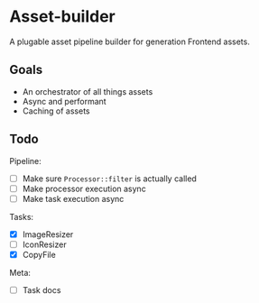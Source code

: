 # Asset-builder

A plugable asset pipeline builder for generation Frontend assets.

## Goals

- An orchestrator of all things assets
- Async and performant
- Caching of assets

## Todo

Pipeline:

- [ ] Make sure `Processor::filter` is actually called
- [ ] Make processor execution async
- [ ] Make task execution async

Tasks:

- [x] ImageResizer
- [ ] IconResizer
- [x] CopyFile

Meta:

- [ ] Task docs
